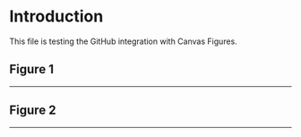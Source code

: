 # Introduction

This file is testing the GitHub integration with Canvas Figures.

## Figure 1

---

## Figure 2

---
